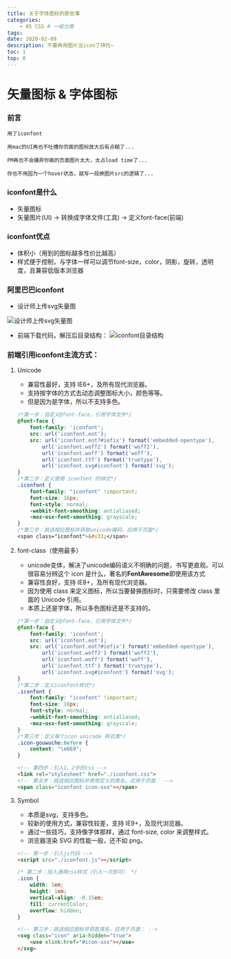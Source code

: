 ```yaml
---
title: 关于字体图标的那些事
categories:
    - 05 CSS # 一级分类
tags:
date: 2020-02-09
description: 不要再用图片当icon了拜托~
toc: 1
top: 0
---
```


# 矢量图标 & 字体图标

### 前言
```
用了iconfont

用mac的UI再也不吐槽你页面的图标放大后有点糊了...

PM再也不会嫌弃你画的页面图片太大，太占load time了...

你也不用因为一个hover状态，就写一段换图片src的逻辑了...

```

### iconfont是什么
- 矢量图标
- 矢量图片(UI) -> 转换成字体文件(工具) -> 定义font-face(前端)

### iconfont优点
- 体积小（用到的图标越多性价比越高）
- 样式便于控制，与字体一样可以调节font-size，color，阴影，旋转，透明度，且兼容低版本浏览器

### 阿里巴巴iconfont
- 设计师上传svg矢量图

![设计师上传svg矢量图](http://www.scarsu.com/images/gitbook/web_font03.png)

- 前端下载代码，解压后目录结构：
![iconfont目录结构](http://www.scarsu.com/images/gitbook/web_font04.png)

### 前端引用iconfont主流方式：
1. Unicode
    - 兼容性最好，支持 IE6+，及所有现代浏览器。
    - 支持按字体的方式去动态调整图标大小，颜色等等。
    - 但是因为是字体，所以不支持多色。
    ```css
    /*第一步：自定义@font-face，引用字体文件*/
    @font-face {
        font-family: 'iconfont';
        src: url('iconfont.eot');
        src: url('iconfont.eot?#iefix') format('embedded-opentype'),
            url('iconfont.woff2') format('woff2'),
            url('iconfont.woff') format('woff'),
            url('iconfont.ttf') format('truetype'),
            url('iconfont.svg#iconfont') format('svg');
    }
    /*第二步：定义使用 iconfont 的样式*/
    .iconfont {
        font-family: "iconfont" !important;
        font-size: 16px;
        font-style: normal;
        -webkit-font-smoothing: antialiased;
        -moz-osx-font-smoothing: grayscale;
    }
    /*第三步：挑选相应图标并获取unicode编码，应用于页面*/
    <span class="iconfont">&#x33;</span>
    ```

2. font-class（使用最多）
    - unicode变体，解决了unicode编码语义不明确的问题，书写更直观。可以很容易分辨这个 icon 是什么，著名的**FontAwesome**即使用该方式
    - 兼容性良好，支持 IE8+，及所有现代浏览器。
    - 因为使用 class 来定义图标，所以当要替换图标时，只需要修改 class 里面的 Unicode 引用。
    - 本质上还是字体，所以多色图标还是不支持的。
    ```css
    /*第一步：自定义@font-face，引用字体文件*/
    @font-face {
        font-family: 'iconfont';
        src: url('iconfont.eot');
        src: url('iconfont.eot?#iefix') format('embedded-opentype'),
            url('iconfont.woff2') format('woff2'),
            url('iconfont.woff') format('woff'),
            url('iconfont.ttf') format('truetype'),
            url('iconfont.svg#iconfont') format('svg');
    }
    /*第二步：定义iconfont样式*/
    .iconfont {
        font-family: "iconfont" !important;
        font-size: 16px;
        font-style: normal;
        -webkit-font-smoothing: antialiased;
        -moz-osx-font-smoothing: grayscale;
    }
    /*第三步：定义每个icon unicode 样式类*/
    .icon-gouwuche:before {
        content: "\e669";
    }
    ```
    ```html
    <!-- 第四步：引入1，2步的css -->
    <link rel="stylesheet" href="./iconfont.css">
    <!-- 第五步：挑选相应图标并使用定义的类名，应用于页面： -->
    <span class="iconfont icon-xxx"></span>
    ```


3. Symbol
    - 本质是svg，支持多色。
    - 较新的使用方式，兼容性较差，支持 IE9+，及现代浏览器。
    - 通过一些技巧，支持像字体那样，通过 font-size, color 来调整样式。
    - 浏览器渲染 SVG 的性能一般，还不如 png。
    ```html
    <!-- 第一步：引入js代码 -->
    <script src="./iconfont.js"></script>
    ```
    ```css
    /* 第二步：加入通用css样式（引入一次即可） */
    .icon {
        width: 1em;
        height: 1em;
        vertical-align: -0.15em;
        fill: currentColor;
        overflow: hidden;
    }
    ```
    ```html
    <!-- 第三步：挑选相应图标并获取类名，应用于页面： -->
    <svg class="icon" aria-hidden="true">
        <use xlink:href="#icon-xxx"></use>
    </svg>
    ```